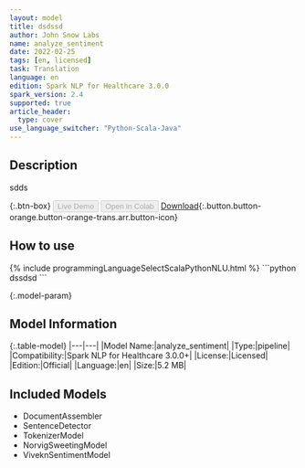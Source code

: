 ```yaml
---
layout: model
title: dsdssd
author: John Snow Labs
name: analyze_sentiment
date: 2022-02-25
tags: [en, licensed]
task: Translation
language: en
edition: Spark NLP for Healthcare 3.0.0
spark_version: 2.4
supported: true
article_header:
  type: cover
use_language_switcher: "Python-Scala-Java"
---
```


## Description

sdds

{:.btn-box}
<button class="button button-orange" disabled>Live Demo</button>
<button class="button button-orange" disabled>Open in Colab</button>
[Download](https://s3.amazonaws.com/models-hub-auxdata/clinical/models/analyze_sentiment_en_3.0.0_2.4_1645769364099.zip){:.button.button-orange.button-orange-trans.arr.button-icon}

## How to use



<div class="tabs-box" markdown="1">
{% include programmingLanguageSelectScalaPythonNLU.html %}
```python
dssdsd
```

</div>

{:.model-param}
## Model Information

{:.table-model}
|---|---|
|Model Name:|analyze_sentiment|
|Type:|pipeline|
|Compatibility:|Spark NLP for Healthcare 3.0.0+|
|License:|Licensed|
|Edition:|Official|
|Language:|en|
|Size:|5.2 MB|

## Included Models

- DocumentAssembler
- SentenceDetector
- TokenizerModel
- NorvigSweetingModel
- ViveknSentimentModel